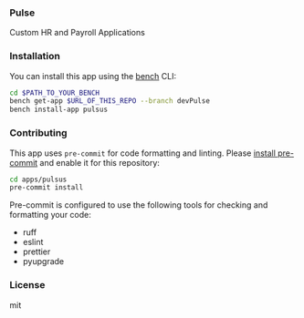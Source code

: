 ### Pulse

Custom HR and Payroll Applications

### Installation

You can install this app using the [bench](https://github.com/frappe/bench) CLI:

```bash
cd $PATH_TO_YOUR_BENCH
bench get-app $URL_OF_THIS_REPO --branch devPulse
bench install-app pulsus
```

### Contributing

This app uses `pre-commit` for code formatting and linting. Please [install pre-commit](https://pre-commit.com/#installation) and enable it for this repository:

```bash
cd apps/pulsus
pre-commit install
```

Pre-commit is configured to use the following tools for checking and formatting your code:

- ruff
- eslint
- prettier
- pyupgrade

### License

mit
